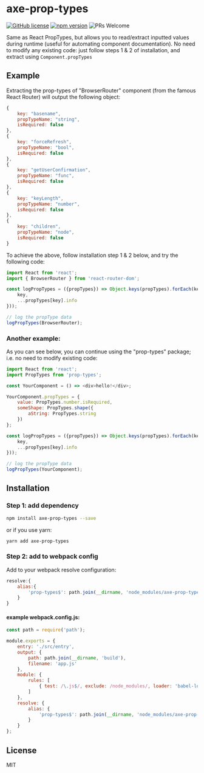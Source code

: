 # axe-prop-types
[![GitHub license](https://img.shields.io/badge/license-MIT-blue.svg)](https://github.com/sammysaglam/axe-prop-types/blob/master/LICENSE)
[![npm version](https://img.shields.io/npm/v/axe-prop-types.svg?style=flat)](https://www.npmjs.com/package/axe-prop-types)
![PRs Welcome](https://img.shields.io/badge/PRs-welcome-brightgreen.svg)

Same as React PropTypes, but allows you to read/extract inputted values during runtime (useful for automating component documentation).
No need to modify any existing code: just follow steps 1 & 2 of installation, and extract using `Component.propTypes`

## Example
Extracting the prop-types of "BrowserRouter" component (from the famous React Router) will output the following object:
```javascript
{
    key: "basename",
    propTypeName: "string",
    isRequired: false
},
{
    key: "forceRefresh",
    propTypeName: "bool",
    isRequired: false
},
{
    key: "getUserConfirmation",
    propTypeName: "func",
    isRequired: false
},
{
    key: "keyLength",
    propTypeName: "number",
    isRequired: false
},
{
    key: "children",
    propTypeName: "node",
    isRequired: false
}
```

To achieve the above, follow installation step 1 & 2 below, and try the following code:
```javascript
import React from 'react';
import { BrowserRouter } from 'react-router-dom';

const logPropTypes = ({propTypes}) => Object.keys(propTypes).forEach(key => console.log({
    key,
    ...propTypes[key].info
}));

// log the propType data
logPropTypes(BrowserRouter);
```

### Another example:
As you can see below, you can continue using the "prop-types" package; i.e. no need to modify existing code:
```javascript
import React from 'react';
import PropTypes from 'prop-types';

const YourComponent = () => <div>hello!</div>;

YourComponent.propTypes = {
    value: PropTypes.number.isRequired,
    someShape: PropTypes.shape({
        aString: PropTypes.string
    })
};

const logPropTypes = ({propTypes}) => Object.keys(propTypes).forEach(key => console.log({
    key,
    ...propTypes[key].info
}));

// log the propType data
logPropTypes(YourComponent);
```

## Installation
### Step 1: add dependency
```bash
npm install axe-prop-types --save
```

or if you  use yarn:

```bash
yarn add axe-prop-types
```


### Step 2: add to webpack config
Add to your webpack resolve configuration:
```javascript
resolve:{
    alias:{
        'prop-types$': path.join(__dirname, 'node_modules/axe-prop-types')
    }
}
```

#### example webpack.config.js:
```javascript
const path = require('path');

module.exports = {
    entry: './src/entry',
    output: {
        path: path.join(__dirname, 'build'),
        filename: 'app.js'
    },
    module: {
        rules: [
            { test: /\.js$/, exclude: /node_modules/, loader: 'babel-loader' }
        ]
    },
    resolve: {
        alias: {
            'prop-types$': path.join(__dirname, 'node_modules/axe-prop-types')
        }
    }
};
```

## License
MIT
